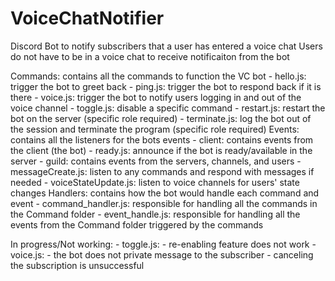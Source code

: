 # VoiceChatNotifier
Discord Bot to notify subscribers that a user has entered a voice chat
Users do not have to be in a voice chat to receive notificaiton from the bot

Commands: contains all the commands to function the VC bot
    - hello.js: trigger the bot to greet back
    - ping.js: trigger the bot to respond back if it is there
    - voice.js: trigger the bot to notify users logging in and out of the voice channel
    - toggle.js: disable a specific command
    - restart.js: restart the bot on the server (specific role required)
    - terminate.js: log the bot out of the session and terminate the program (specific role required)
Events: contains all the listeners for the bots events
    - client: contains events from the client (the bot)
        - ready.js: announce if the bot is ready/available in the server
    - guild: contains events from the servers, channels, and users
        - messageCreate.js: listen to any commands and respond with messages if needed
        - voiceStateUpdate.js: listen to voice channels for users' state changes
Handlers: contains how the bot would handle each command and event
    - command_handler.js: responsible for handling all the commands in the Command folder
    - event_handle.js: responsible for handling all the events from the Command folder triggered by the commands

In progress/Not working:
    - toggle.js: 
        - re-enabling feature does not work
    - voice.js: 
        - the bot does not private message to the subscriber
        - canceling the subscription is unsuccessful